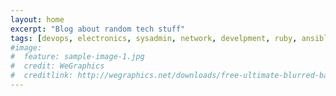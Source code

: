 ```yaml
---
layout: home
excerpt: "Blog about random tech stuff"
tags: [devops, electronics, sysadmin, network, develpment, ruby, ansible]
#image:
#  feature: sample-image-1.jpg
#  credit: WeGraphics
#  creditlink: http://wegraphics.net/downloads/free-ultimate-blurred-background-pack/
---
```

